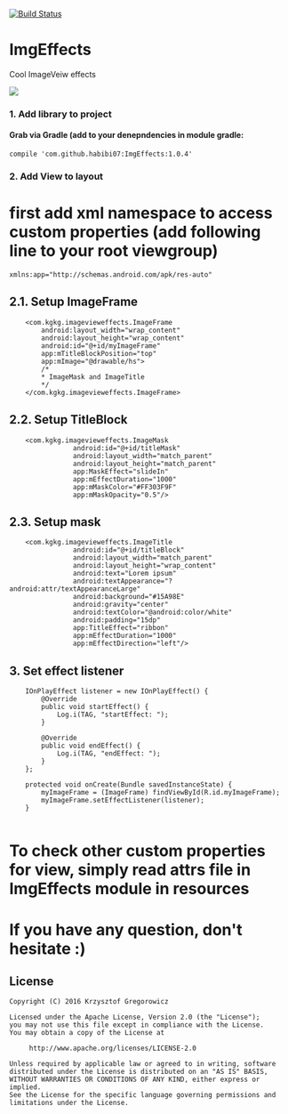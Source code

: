 [![Build Status](https://travis-ci.org/habibi07/ImgEffects.svg?branch=master)](https://travis-ci.org/habibi07/ImgEffects)

# **ImgEffects**
Cool ImageVeiw effects

![](presentation_gif.gif)

### 1. Add library to project
#### Grab via Gradle (add to your denepndencies in module gradle:
```compile 'com.github.habibi07:ImgEffects:1.0.4'```

### 2. Add View to layout
# first add xml namespace to access custom properties (add following line to your root viewgroup)
```xmlns:app="http://schemas.android.com/apk/res-auto"```

## 2.1. Setup ImageFrame
```
    <com.kgkg.imagevieweffects.ImageFrame
        android:layout_width="wrap_content"
        android:layout_height="wrap_content"
        android:id="@+id/myImageFrame"
        app:mTitleBlockPosition="top"
        app:mImage="@drawable/hs">
        /*
        * ImageMask and ImageTitle
        */
    </com.kgkg.imagevieweffects.ImageFrame> 
```
## 2.2. Setup TitleBlock
```
    <com.kgkg.imagevieweffects.ImageMask
                android:id="@+id/titleMask"
                android:layout_width="match_parent"
                android:layout_height="match_parent"
                app:MaskEffect="slideIn"
                app:mEffectDuration="1000"
                app:mMaskColor="#FF303F9F"
                app:mMaskOpacity="0.5"/>
```
## 2.3. Setup mask
```
    <com.kgkg.imagevieweffects.ImageTitle
                android:id="@+id/titleBlock"
                android:layout_width="match_parent"
                android:layout_height="wrap_content"
                android:text="Lorem ipsum"
                android:textAppearance="?android:attr/textAppearanceLarge"
                android:background="#15A98E"
                android:gravity="center"
                android:textColor="@android:color/white"
                android:padding="15dp"
                app:TitleEffect="ribbon"
                app:mEffectDuration="1000"
                app:mEffectDirection="left"/>
```
## 3. Set effect listener
```
    IOnPlayEffect listener = new IOnPlayEffect() {
        @Override
        public void startEffect() {
            Log.i(TAG, "startEffect: ");
        }

        @Override
        public void endEffect() {
            Log.i(TAG, "endEffect: ");
        }
    };
    
    protected void onCreate(Bundle savedInstanceState) {
        myImageFrame = (ImageFrame) findViewById(R.id.myImageFrame);
        myImageFrame.setEffectListener(listener);
    }
    
```

# To check other custom properties for view, simply read attrs file in ImgEffects module in resources

# If you have any question, don't hesitate :)

## License
```
Copyright (C) 2016 Krzysztof Gregorowicz

Licensed under the Apache License, Version 2.0 (the "License");
you may not use this file except in compliance with the License.
You may obtain a copy of the License at

     http://www.apache.org/licenses/LICENSE-2.0

Unless required by applicable law or agreed to in writing, software
distributed under the License is distributed on an "AS IS" BASIS,
WITHOUT WARRANTIES OR CONDITIONS OF ANY KIND, either express or implied.
See the License for the specific language governing permissions and
limitations under the License.